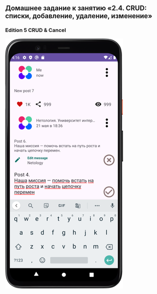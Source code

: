 ## Домашнее задание к занятию «2.4. CRUD: списки, добавление, удаление, изменение»


### Edition 5 CRUD & Cancel

![Screenshot](img/Screenshot_CRUD_Cancel.png)


